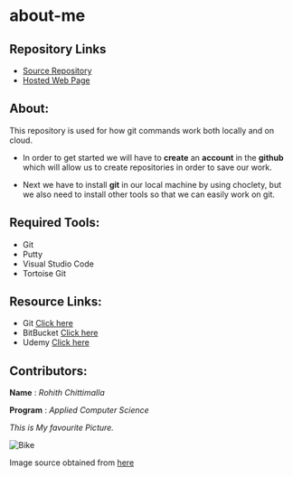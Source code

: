 # about-me

## Repository Links

* [Source Repository](https://github.com/rohith0696/about-me)
* [Hosted Web Page](https://rohith0696.github.io/about-me/)

## About:
This repository is used for how git commands work both locally and on cloud.

* In order to get started we will have to **create** an **account** in the **github**  which will allow us to create repositories in order to save our work.

* Next we have to install **git** in our local machine by using choclety, but we also need to install other tools so that we can easily work on git.


## Required Tools:

* Git
* Putty
* Visual Studio Code
* Tortoise Git

## Resource Links:

* Git
    [Click here](https://try.github.io/)
* BitBucket
    [Click here](https://www.atlassian.com/git/tutorials/learn-git-with-bitbucket-cloud)
* Udemy
    [Click here](https://www.udemy.com/courses/search/?src=ukw&q=git)

## Contributors:

 **Name** : *Rohith Chittimalla*
 
 **Program** : *Applied Computer Science*


 *This is My favourite Picture.*

 ![Bike](https://i.ytimg.com/vi/YPdNd2eHgF4/maxresdefault.jpg)

 Image source obtained from [here](https://www.google.com/url?sa=i&url=https%3A%2F%2Fwww.youtube.com%2Fwatch%3Fv%3DYPdNd2eHgF4&psig=AOvVaw2P0xkeEq1y4JnZVaR3XIKy&ust=1580521218864000&source=images&cd=vfe&ved=0CAMQjB1qFwoTCJiylcjarOcCFQAAAAAdAAAAABAD)

 
